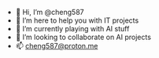 - 👋 Hi, I’m @cheng587
- 👀 I’m here to help you with IT projects
- 🌱 I’m currently playing with AI stuff
- 💞️ I’m looking to collaborate on AI projects
- 📫 cheng587@proton.me

<!---
cheng587/cheng587 is a ✨ special ✨ repository because its `README.md` (this file) appears on your GitHub profile.
You can click the Preview link to take a look at your changes.
--->
